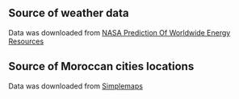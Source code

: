 ## Source of weather data

Data was downloaded from [NASA Prediction Of Worldwide Energy Resources](https://power.larc.nasa.gov/)

## Source of Moroccan cities locations

Data was downloaded from [Simplemaps](https://simplemaps.com/data/ma-cities)